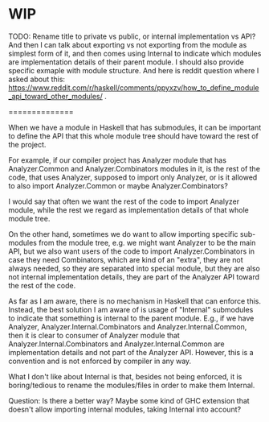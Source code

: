 # WIP

TODO: Rename title to private vs public, or internal implementation vs API? And then I can talk about exporting vs not exporting from the module as simplest form of it,
and then comes using Internal to indicate which modules are implementation details of their parent module. I should also provide specific exmaple with module structure.
And here is reddit question where I asked about this: https://www.reddit.com/r/haskell/comments/ppyxzv/how_to_define_module_api_toward_other_modules/ .

==============

When we have a module in Haskell that has submodules, it can be important to define the API that this whole module tree should have toward the rest of the project.

For example, if our compiler project has Analyzer module that has Analyzer.Common and Analyzer.Combinators modules in it, is the rest of the code,
that uses Analyzer, supposed to import only Analyzer, or is it allowed to also import Analyzer.Common or maybe Analyzer.Combinators?

I would say that often we want the rest of the code to import Analyzer module, while the rest we regard as implementation details of that whole module tree.

On the other hand, sometimes we do want to allow importing specific sub-modules from the module tree, e.g. we might want Analyzer to be the main API,
but we also want users of the code to import Analyzer.Combinators in case they need Combinators, which are kind of an "extra", they are not always needed,
so they are separated into special module, but they are also not internal implementation details, they are part of the Analyzer API toward the rest of the code.

As far as I am aware, there is no mechanism in Haskell that can enforce this.
Instead, the best solution I am aware of is usage of "Internal" submodules to indicate that something is internal to the parent module.
E.g., if we have Analyzer,  Analyzer.Internal.Combinators and Analyzer.Internal.Common, then it is clear to consumer of Analyzer module that
Analyzer.Internal.Combinators and Analyzer.Internal.Common are implementation details and not part of the Analyzer API.
However, this is a convention and is not enforced by compiler in any way.

What I don't like about Internal is that, besides not being enforced, it is boring/tedious to rename the modules/files in order to make them Internal.

Question: Is there a better way? Maybe some kind of GHC extension that doesn't allow importing internal modules, taking Internal into account?
